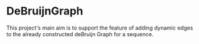 # DeBruijnGraph
This project's main aim is to support the feature of adding dynamic edges to the already constructed deBruijn Graph for a sequence.
